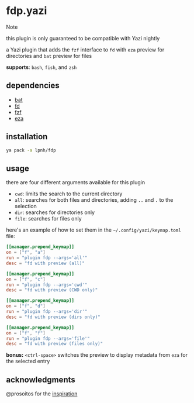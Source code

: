 # fdp.yazi

> [!NOTE]
> this plugin is only guaranteed to be compatible with Yazi nightly

a Yazi plugin that adds the `fzf` interface to `fd` with `eza` preview for
directories and `bat` preview for files

**supports**: `bash`, `fish`, and `zsh`

## dependencies

- [bat](https://github.com/sharkdp/bat)
- [fd](https://github.com/sharkdp/fd)
- [fzf](https://junegunn.github.io/fzf/)
- [eza](https://eza.rocks/)

## installation

```sh
ya pack -a lpnh/fdp
```

## usage

there are four different arguments available for this plugin

- `cwd`: limits the search to the current directory
- `all`: searches for both files and directories, adding `..` and `.` to the selection
- `dir`: searches for directories only
- `file`: searches for files only

here's an example of how to set them in the `~/.config/yazi/keymap.toml` file:

```toml
[[manager.prepend_keymap]]
on = ["f", "a"]
run = "plugin fdp --args='all'"
desc = "fd with preview (all)"

[[manager.prepend_keymap]]
on = ["f", "c"]
run = "plugin fdp --args='cwd'"
desc = "fd with preview (CWD only)"

[[manager.prepend_keymap]]
on = ["f", "d"]
run = "plugin fdp --args='dir'"
desc = "fd with preview (dirs only)"

[[manager.prepend_keymap]]
on = ["f", "f"]
run = "plugin fdp --args='file'"
desc = "fd with preview (files only)"
```

**bonus:** `<ctrl-space>` switches the preview to display metadata from `eza`
for the selected entry

## acknowledgments

@prosoitos for the [inspiration](https://github.com/sxyazi/yazi/discussions/2273)
